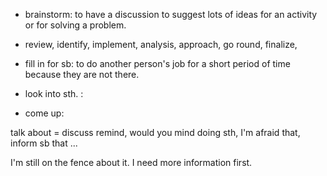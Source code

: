 - brainstorm: to have a discussion to suggest lots of ideas for an activity or for solving a problem.
- review, identify, implement, analysis, approach, go round, finalize, 


- fill in for sb: to do another person's job for a short period of time because they are not there.
- look into sth. : 
- come up: 

talk about = discuss
remind, would you mind doing sth, I'm afraid that, inform sb that ...

I'm still on the fence about it. I need more information first.
